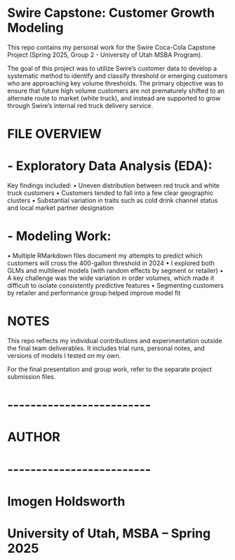 # Swire Capstone: Customer Growth Modeling
This repo contains my personal work for the Swire Coca-Cola Capstone Project (Spring 2025, Group 2 - University of Utah MSBA Program).

The goal of this project was to utilize Swire’s customer data to develop a systematic method  to identify and classify threshold or emerging customers who are approaching key volume thresholds. The primary objective was to ensure that future high volume customers are not prematurely shifted to an alternate route to market (white truck), and instead are supported to grow through Swire’s internal red truck delivery service.

# FILE OVERVIEW

# - Exploratory Data Analysis (EDA):
 Key findings included:
 • Uneven distribution between red truck and white truck customers
 • Customers tended to fall into a few clear geographic clusters
 • Substantial variation in traits such as cold drink channel status and local market partner designation

# - Modeling Work:
• Multiple RMarkdown files document my attempts to predict which customers will cross the 400-gallon threshold in 2024
• I explored both GLMs and multilevel models (with random effects by segment or retailer)
• A key challenge was the wide variation in order volumes, which made it difficult to isolate consistently predictive features
• Segmenting customers by retailer and performance group helped improve model fit

# NOTES

This repo reflects my individual contributions and experimentation outside the final team deliverables. It includes trial runs, personal notes, and versions of models I tested on my own. 

For the final presentation and group work, refer to the separate project submission files.

# -------------------------
# AUTHOR
# -------------------------
# Imogen Holdsworth
# University of Utah, MSBA – Spring 2025

